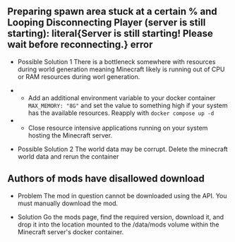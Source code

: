 ## Preparing spawn area stuck at a certain % and Looping Disconnecting Player (server is still starting): literal{Server is still starting! Please wait before reconnecting.} error
- Possible Solution 1
There is a bottleneck somewhere with resources during world generation meaning Minecraft likely is running out of CPU or RAM resources during worl generation.
- - Add an additional environment variable to your docker container `MAX_MEMORY: "8G"` and set the value to something high if your system has the available resources. Reapply with `docker compose up -d`
- - Close resource intensive applications running on your system hosting the Minecraft server.

- Possible Solution 2
The world data may be corrupt. Delete the minecraft world data and rerun the container

## Authors of mods have disallowed download
- Problem
The mod in question cannot be downloaded using the API. You must manually download the mod.

- Solution 
Go the mods page, find the required version, download it, and drop it into the location mounted to the /data/mods volume within the Minecraft server's docker container.


